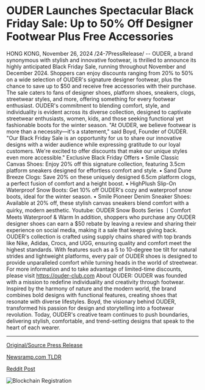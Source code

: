 # OUDER Launches Spectacular Black Friday Sale: Up to 50% Off Designer Footwear Plus Free Accessories

HONG KONG, November 26, 2024 /24-7PressRelease/ -- OUDER, a brand synonymous with stylish and innovative footwear, is thrilled to announce its highly anticipated Black Friday Sale, running throughout November and December 2024.   Shoppers can enjoy discounts ranging from 20% to 50% on a wide selection of OUDER's signature designer footwear, plus the chance to save up to $50 and receive free accessories with their purchase.  The sale caters to fans of designer shoes, platform shoes, sneakers, clogs, streetwear styles, and more, offering something for every footwear enthusiast. OUDER's commitment to blending comfort, style, and individuality is evident across its diverse collection, designed to captivate streetwear enthusiasts, women, kids, and those seeking functional yet fashionable boots for the winter season.  "At OUDER, we believe footwear is more than a necessity—it's a statement," said Boyd, Founder of OUDER. "Our Black Friday Sale is an opportunity for us to share our innovative designs with a wider audience while expressing gratitude to our loyal customers. We're excited to offer discounts that make our unique styles even more accessible."  Exclusive Black Friday Offers  • Smile Classic Canvas Shoes: Enjoy 20% off this signature collection, featuring 3.5cm platform sneakers designed for effortless comfort and style. • Sand Dune Breeze Clogs: Save 20% on these uniquely designed 6.5cm platform clogs, a perfect fusion of comfort and a height boost. • HighPlush Slip-On Waterproof Snow Boots: Get 10% off OUDER's cozy and waterproof snow boots, ideal for the winter season. • Smile Pioneer Denim Sneaker Shoes: Available at 20% off, these stylish canvas sneakers blend comfort with a quirky, modern aesthetic.  Youtube: OUDER Snow Boots Series 丨Comfort Meets Waterproof & Warm  In addition, shoppers who purchase any OUDER designer shoes can earn a $50 rebate by leaving a review and sharing their experience on social media, making it a sale that keeps giving back.  OUDER's collection is crafted using supply chains shared with top brands like Nike, Adidas, Crocs, and UGG, ensuring quality and comfort meet the highest standards. With features such as a 5 to 10-degree toe tilt for natural strides and lightweight platforms, every pair of OUDER shoes is designed to provide unparalleled comfort while turning heads in the world of streetwear.  For more information and to take advantage of limited-time discounts, please visit https://ouder-club.com  About OUDER:  OUDER was founded with a mission to redefine individuality and creativity through footwear. Inspired by the harmony of nature and the modern world, the brand combines bold designs with functional features, creating shoes that resonate with diverse lifestyles. Boyd, the visionary behind OUDER, transformed his passion for design and storytelling into a footwear revolution. Today, OUDER's creative team continues to push boundaries, delivering stylish, comfortable, and trend-setting designs that speak to the heart of each wearer. 

---

[Original/Source Press Release](https://www.24-7pressrelease.com/press-release/516541/ouder-launches-spectacular-black-friday-sale-up-to-50-off-designer-footwear-plus-free-accessories)
                    

[Newsramp.com TLDR](https://newsramp.com/curated-news/ouder-announces-black-friday-sale-with-up-to-50-off-designer-footwear/cb2f1858d185bcd156bb0c4a4481b840) 

 



[Reddit Post](https://www.reddit.com/r/Lifestyle_Culture/comments/1h071g0/ouder_announces_black_friday_sale_with_up_to_50/) 



![Blockchain Registration](https://cdn.newsramp.app/24-7PressRelease/qrcode/2411/26/eachDyd4.webp)